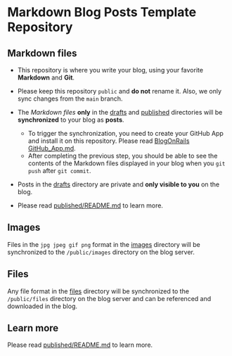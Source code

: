 # Markdown Blog Posts Template Repository

## Markdown files

- This repository is where you write your blog, using your favorite **Markdown** and **Git**.
- Please keep this repository `public` and **do not** rename it. Also, we only sync changes from the `main` branch.
- The *Markdown files* **only** in the [drafts](/drafts) and [published](/published) directories will be **synchronized** to your blog as **posts**.

    - To trigger the synchronization, you need to create your GitHub App and install it on this repository. Please read [BlogOnRails GitHub_App.md](https://github.com/RubyMarkdownBlog/BlogOnRails/blob/main/documents/GitHub_App.md).
	- After completing the previous step, you should be able to see the contents of the Markdown files displayed in your blog when you `git push` after `git commit`. 

- Posts in the [drafts](/drafts) directory are private and **only visible to you** on the blog.
- Please read [published/README.md](/published/README.md) to learn more.

## Images

Files in the `jpg jpeg gif png` format in the [images](/images) directory will be synchronized to the `/public/images` directory on the blog server.

## Files

Any file format in the [files](/files) directory will be synchronized to the `/public/files` directory on the blog server and can be referenced and downloaded in the blog.

## Learn more

Please read [published/README.md](/published/README.md) to learn more.
